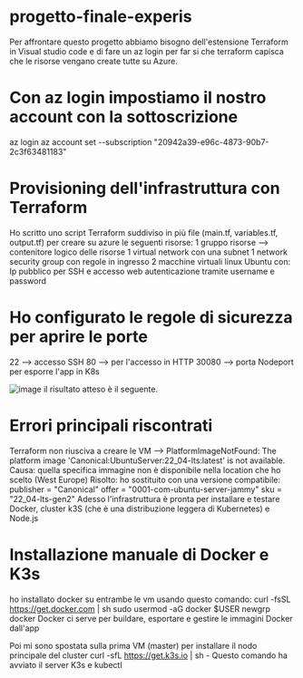 # progetto-finale-experis
Per affrontare questo progetto abbiamo bisogno dell'estensione Terraform in Visual studio code e di fare un az login per far si che terraform capisca che le risorse vengano create tutte su Azure.

# Con az login impostiamo il nostro account con la sottoscrizione
az login
az account set --subscription "20942a39-e96c-4873-90b7-2c3f63481183"

# Provisioning dell'infrastruttura con Terraform
Ho scritto uno script Terraform suddiviso in più file (main.tf, variables.tf, output.tf) per creare su azure le seguenti risorse:
1 gruppo risorse --> contenitore logico delle risorse
1 virtual network con una subnet
1 network security group con regole in ingresso
2 macchine virtuali linux Ubuntu con:
Ip pubblico per SSH e accesso web
autenticazione tramite username e password

# Ho configurato le regole di sicurezza per aprire le porte
22 --> accesso SSH
80 --> per l'accesso in HTTP
30080 --> porta Nodeport per esporre l'app in K8s 

![image](https://github.com/user-attachments/assets/81893a37-2a5c-45c5-881a-5b541c775fae)
il risultato atteso è il seguente.
# Errori principali riscontrati 
Terraform non riusciva a creare le VM --> PlatformImageNotFound: The platform image 'Canonical:UbuntuServer:22_04-lts:latest' is not available.
Causa: quella specifica immagine non è disponibile nella location che ho scelto (West Europe)
Risolto: ho sostituito con una versione compatibile:
publisher = "Canonical"
offer     = "0001-com-ubuntu-server-jammy"
sku       = "22_04-lts-gen2"
Adesso l'infrastruttura è pronta per installare e testare Docker, cluster k3S (che è una distribuzione leggera di Kubernetes) e Node.js

# Installazione manuale di Docker e K3s
ho installato docker su entrambe le vm usando questo comando:
curl -fsSL https://get.docker.com | sh
sudo usermod -aG docker $USER
newgrp docker
Docker ci serve per buildare, esportare e gestire le immagini Docker dall'app 

Poi mi sono spostata sulla prima VM (master) per installare il nodo principale del cluster
curl -sfL https://get.k3s.io | sh -
Questo comando ha avviato il server K3s e kubectl

